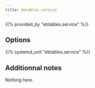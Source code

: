 ```yaml
---
title: ebtables.service
---
```


{{% provided_by "ebtables.service" %}}

## Options

{{% systemd_unit "ebtables.service" %}}

## Additionnal notes

Nothing here.